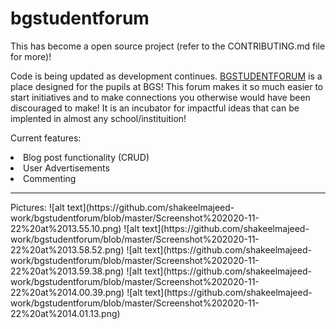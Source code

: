 # bgstudentforum

This has become a open source project (refer to the CONTRIBUTING.md file for more)!

Code is being updated as development continues. <a href="https://www.bgstudentforum.com">BGSTUDENTFORUM</a> is a place designed for the pupils at BGS! This forum makes it so much easier to start initiatives and to make connections you otherwise would have been discouraged to make! It is an incubator for impactful ideas that can be implented in almost any school/instituition!

Current features:
<li>Blog post functionality (CRUD)</li>
<li>User Advertisements</li>
<li>Commenting</li>

<hr>
Pictures:
![alt text](https://github.com/shakeelmajeed-work/bgstudentforum/blob/master/Screenshot%202020-11-22%20at%2013.55.10.png)
![alt text](https://github.com/shakeelmajeed-work/bgstudentforum/blob/master/Screenshot%202020-11-22%20at%2013.58.52.png)
![alt text](https://github.com/shakeelmajeed-work/bgstudentforum/blob/master/Screenshot%202020-11-22%20at%2013.59.38.png)
![alt text](https://github.com/shakeelmajeed-work/bgstudentforum/blob/master/Screenshot%202020-11-22%20at%2014.00.39.png)
![alt text](https://github.com/shakeelmajeed-work/bgstudentforum/blob/master/Screenshot%202020-11-22%20at%2014.01.13.png)
